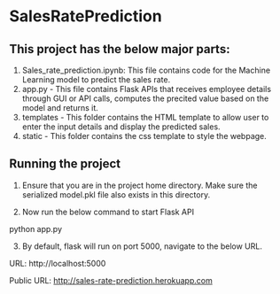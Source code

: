 # SalesRatePrediction

## This project has the below major parts:

1. Sales_rate_prediction.ipynb: This file contains code for the Machine Learning model to predict the sales rate.
2. app.py - This file contains Flask APIs that receives employee details through GUI or API calls, computes the precited value based on the model and returns it.
3. templates - This folder contains the HTML template to allow user to enter the input details and display the predicted sales.
4. static - This folder contains the css template to style the webpage.

## Running the project

1. Ensure that you are in the project home directory. Make sure the serialized model.pkl file also exists in this directory.

2. Now run the below command to start Flask API

python app.py

3. By default, flask will run on port 5000, navigate to the below URL.

URL: http://localhost:5000

Public URL: http://sales-rate-prediction.herokuapp.com
